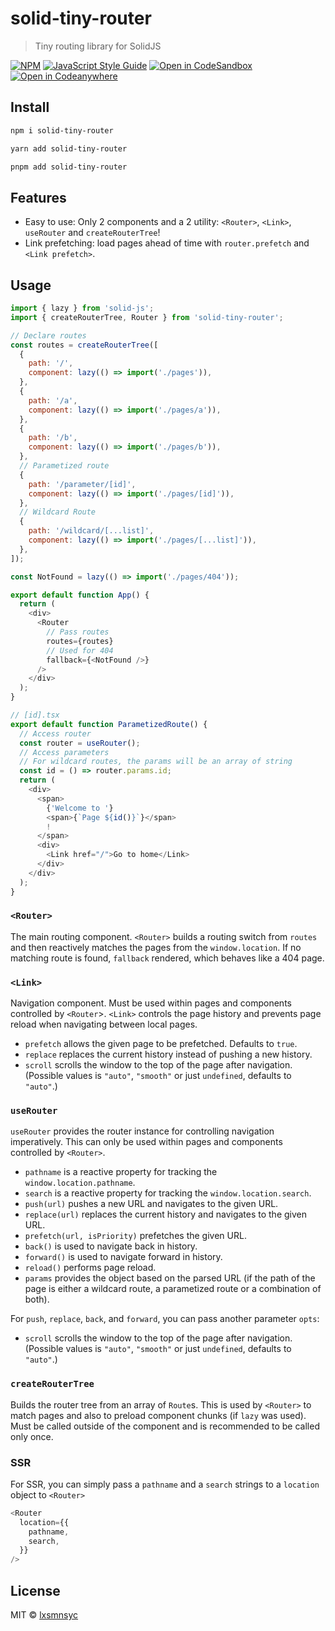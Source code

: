 # solid-tiny-router

> Tiny routing library for SolidJS

[![NPM](https://img.shields.io/npm/v/solid-tiny-router.svg)](https://www.npmjs.com/package/solid-tiny-router) [![JavaScript Style Guide](https://badgen.net/badge/code%20style/airbnb/ff5a5f?icon=airbnb)](https://github.com/airbnb/javascript) [![Open in CodeSandbox](https://img.shields.io/badge/Open%20in-CodeSandbox-blue?style=flat-square&logo=codesandbox)](https://codesandbox.io/s/github/LXSMNSYC/solid-tiny-router/tree/main/examples/all-demo) [![Open in Codeanywhere](https://img.shields.io/badge/Open%20in-Codeanywhere-blue?style=flat-square&logo=codeanywhere)](https://app.codeanywhere.com/#https://github.com/LXSMNSYC/solid-tiny-router/tree/main/examples/all-demo)

## Install

```bash
npm i solid-tiny-router
```

```bash
yarn add solid-tiny-router
```

```bash
pnpm add solid-tiny-router
```

## Features

- Easy to use: Only 2 components and a 2 utility: `<Router>`, `<Link>`, `useRouter` and `createRouterTree`!
- Link prefetching: load pages ahead of time with `router.prefetch` and `<Link prefetch>`.

## Usage

```js
import { lazy } from 'solid-js';
import { createRouterTree, Router } from 'solid-tiny-router';

// Declare routes
const routes = createRouterTree([
  {
    path: '/',
    component: lazy(() => import('./pages')),
  },
  {
    path: '/a',
    component: lazy(() => import('./pages/a')),
  },
  {
    path: '/b',
    component: lazy(() => import('./pages/b')),
  },
  // Parametized route
  {
    path: '/parameter/[id]',
    component: lazy(() => import('./pages/[id]')),
  },
  // Wildcard Route
  {
    path: '/wildcard/[...list]',
    component: lazy(() => import('./pages/[...list]')),
  },
]);

const NotFound = lazy(() => import('./pages/404'));

export default function App() {
  return (
    <div>
      <Router
        // Pass routes
        routes={routes}
        // Used for 404
        fallback={<NotFound />}
      />
    </div>
  );
}

// [id].tsx
export default function ParametizedRoute() {
  // Access router
  const router = useRouter();
  // Access parameters
  // For wildcard routes, the params will be an array of string
  const id = () => router.params.id;
  return (
    <div>
      <span>
        {'Welcome to '}
        <span>{`Page ${id()}`}</span>
        !
      </span>
      <div>
        <Link href="/">Go to home</Link>
      </div>
    </div>
  );
}
```

### `<Router>`

The main routing component. `<Router>` builds a routing switch from `routes` and then reactively matches the pages from the `window.location`. If no matching route is found, `fallback` rendered, which behaves like a 404 page.

### `<Link>`

Navigation component. Must be used within pages and components controlled by `<Router`>. `<Link>` controls the page history and prevents page reload when navigating between local pages.

- `prefetch` allows the given page to be prefetched. Defaults to `true`.
- `replace` replaces the current history instead of pushing a new history.
- `scroll` scrolls the window to the top of the page after navigation. (Possible values is `"auto"`, `"smooth"` or just `undefined`, defaults to `"auto"`.)

### `useRouter`

`useRouter` provides the router instance for controlling navigation imperatively. This can only be used within pages and components controlled by `<Router>`.

- `pathname` is a reactive property for tracking the `window.location.pathname`.
- `search` is a reactive property for tracking the `window.location.search`.
- `push(url)` pushes a new URL and navigates to the given URL.
- `replace(url)` replaces the current history and navigates to the given URL.
- `prefetch(url, isPriority)` prefetches the given URL.
- `back()` is used to navigate back in history.
- `forward()` is used to navigate forward in history.
- `reload()` performs page reload.
- `params` provides the object based on the parsed URL (if the path of the page is either a wildcard route, a parametized route or a combination of both).

For `push`, `replace`, `back`, and `forward`, you can pass another parameter `opts`:

- `scroll` scrolls the window to the top of the page after navigation. (Possible values is `"auto"`, `"smooth"` or just `undefined`, defaults to `"auto"`.)

### `createRouterTree`

Builds the router tree from an array of `Route`s. This is used by `<Router>` to match pages and also to preload component chunks (if `lazy` was used). Must be called outside of the component and is recommended to be called only once.

### SSR

For SSR, you can simply pass a `pathname` and a `search` strings to a `location` object to `<Router>`

```js
<Router
  location={{
    pathname,
    search,
  }}
/>
```

## License

MIT © [lxsmnsyc](https://github.com/lxsmnsyc)
